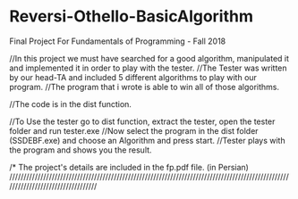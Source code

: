 # Reversi-Othello-BasicAlgorithm
Final Project For Fundamentals of Programming - Fall 2018

//In this project we must have searched for a good algorithm, manipulated it and implemented it in order to play with the tester.
//The Tester was written by our head-TA and included 5 different algorithms to play with our program.
//The program that i wrote is able to win all of those algorithms.

//The code is in the dist function.

//To Use the tester go to dist function, extract the tester, open the tester folder and run tester.exe
//Now select the program in the dist folder (SSDEBF.exe) and choose an Algorithm and press start.
//Tester plays with the program and shows you the result.

/* The project's details are included in the fp.pdf file. (in Persian)
//////////////////////////////////////////////////////////////////////////////////////////////////////////////////////////////////
